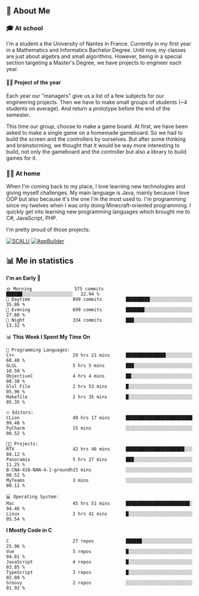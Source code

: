 ## 👀 About Me

### 🎓 At school

I'm a student a the University of Nantes in France. Currently in my first year in a Mathematics and Informatics Bachelor Degree. Until now, my classes are just about algebra and small algorithms. However, being in a special section targeting a Master's Degree, we have projects to engineer each year. 

#### 🔧🔬 Project of the year

Each year our "managers" give us a list of a few subjects for our engineering projects. Then we have to make small groups of students (~4 students on average). And return a prototype before the end of the semester.

This time our group, choose to make a game board. At first, we have been asked to make a single game on a homemade gameboard. So we had to build the screen and the controllers by ourselves. 
But after some thinking and brainstorming, we thought that it would be way more interesting to build, not only the gameboard and the controller but also a library to build games for it.

### 👨‍💻 At home

When I'm coming back to my place, I love learning new technologies and giving myself challenges. My main language is Java, mainly because I love OOP but also because it's the one I'm the most used to. I'm programming since my twelves when I was only doing Minecraft-oriented programming.  I quickly get into learning new programming languages which brought me to C#, JavaScript, PHP. 

I'm pretty proud of those projects:

[![SCALU](https://github-readme-stats.vercel.app/api/pin?username=renardfute&repo=SCALU)](https://github.com/renardfute/scalu)
[![AppBuilder](https://github-readme-stats.vercel.app/api/pin?username=pulsedev2&repo=AppBuilder)](https://github.com/pulsedev2/AppBuilder)

## 📊 Me in statistics
<!--START_SECTION:waka-->
**I'm an Early 🐤** 

```text
🌞 Morning                575 commits         ██████░░░░░░░░░░░░░░░░░░░   22.94 % 
🌆 Daytime                899 commits         █████████░░░░░░░░░░░░░░░░   35.86 % 
🌃 Evening                699 commits         ███████░░░░░░░░░░░░░░░░░░   27.88 % 
🌙 Night                  334 commits         ███░░░░░░░░░░░░░░░░░░░░░░   13.32 % 
```


📊 **This Week I Spent My Time On** 

```text
💬 Programming Languages: 
C++                      29 hrs 21 mins      ███████████████░░░░░░░░░░   60.48 % 
GLSL                     5 hrs 5 mins        ███░░░░░░░░░░░░░░░░░░░░░░   10.50 % 
ObjectiveC               4 hrs 4 mins        ██░░░░░░░░░░░░░░░░░░░░░░░   08.38 % 
Glsl File                2 hrs 53 mins       █░░░░░░░░░░░░░░░░░░░░░░░░   05.96 % 
Makefile                 2 hrs 35 mins       █░░░░░░░░░░░░░░░░░░░░░░░░   05.35 % 

🔥 Editors: 
CLion                    48 hrs 17 mins      █████████████████████████   99.48 % 
PyCharm                  15 mins             ░░░░░░░░░░░░░░░░░░░░░░░░░   00.52 % 

🐱‍💻 Projects: 
RTX                      42 hrs 46 mins      ██████████████████████░░░   88.12 % 
Panoramix                5 hrs 27 mins       ███░░░░░░░░░░░░░░░░░░░░░░   11.25 % 
B-CNA-410-NAN-4-1-groundh15 mins             ░░░░░░░░░░░░░░░░░░░░░░░░░   00.52 % 
MyTeams                  3 mins              ░░░░░░░░░░░░░░░░░░░░░░░░░   00.11 % 

💻 Operating System: 
Mac                      45 hrs 51 mins      ████████████████████████░   94.46 % 
Linux                    2 hrs 41 mins       █░░░░░░░░░░░░░░░░░░░░░░░░   05.54 % 
```

**I Mostly Code in C** 

```text
C                        27 repos            ██████░░░░░░░░░░░░░░░░░░░   25.96 % 
Vue                      5 repos             █░░░░░░░░░░░░░░░░░░░░░░░░   04.81 % 
JavaScript               4 repos             █░░░░░░░░░░░░░░░░░░░░░░░░   03.85 % 
TypeScript               3 repos             █░░░░░░░░░░░░░░░░░░░░░░░░   02.88 % 
Groovy                   2 repos             ░░░░░░░░░░░░░░░░░░░░░░░░░   01.92 % 
```




<!--END_SECTION:waka-->
